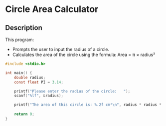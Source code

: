 # Circle Area Calculator

## Description
This program:
- Prompts the user to input the radius of a circle.
- Calculates the area of the circle using the formula:  Area = π × radius² 
```c
#include <stdio.h>

int main() {
    double radius; 
    const float PI = 3.14;

    printf("Please enter the radius of the circle:   ");
    scanf("%lf", &radius);  

    printf("The area of this circle is: %.2f cm²\n", radius * radius * PI ); 
    
    return 0; 
}

